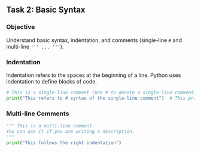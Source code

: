## Task 2: Basic Syntax

### Objective
Understand basic syntax, indentation, and comments (single-line `#` and multi-line `''' ... '''`).

### Indentation
Indentation refers to the spaces at the beginning of a line. Python uses indentation to define blocks of code.

```python
# This is a single-line comment (Use # to denote a single-line comment)
print("This refers to # syntax of the single-line comment")  # This prints the statement.

```

### Multi-line Comments
```python
""" This is a multi-line comment
You can use it if you are writing a description.
"""
print("This follows the right indentation")
